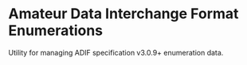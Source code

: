 # Amateur Data Interchange Format Enumerations

Utility for managing ADIF specification v3.0.9+ enumeration data.
